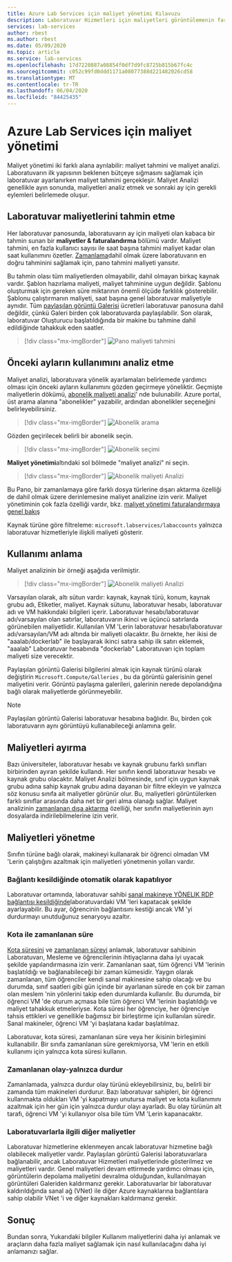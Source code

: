 ```yaml
---
title: Azure Lab Services için maliyet yönetimi Kılavuzu
description: Laboratuvar Hizmetleri için maliyetleri görüntülemenin farklı yollarını anlayın.
services: lab-services
author: rbest
ms.author: rbest
ms.date: 05/09/2020
ms.topic: article
ms.service: lab-services
ms.openlocfilehash: 17d7220887a08854f0df7d9fc8725b815b67fc4c
ms.sourcegitcommit: c052c99fd0ddd1171a08077388d221482026cd58
ms.translationtype: MT
ms.contentlocale: tr-TR
ms.lasthandoff: 06/04/2020
ms.locfileid: "84425435"
---
```

# <a name="cost-management-for-azure-lab-services"></a>Azure Lab Services için maliyet yönetimi

Maliyet yönetimi iki farklı alana ayrılabilir: maliyet tahmini ve maliyet analizi.  Laboratuvarın ilk yapısının beklenen bütçeye sığmasını sağlamak için laboratuvar ayarlanırken maliyet tahmini gerçekleşir.  Maliyet Analizi genellikle ayın sonunda, maliyetleri analiz etmek ve sonraki ay için gerekli eylemleri belirlemede oluşur.

## <a name="estimating-the-lab-costs"></a>Laboratuvar maliyetlerini tahmin etme

Her laboratuvar panosunda, laboratuvarın ay için maliyeti olan kabaca bir tahmin sunan bir **maliyetler & faturalandırma** bölümü vardır.  Maliyet tahmini, en fazla kullanıcı sayısı ile saat başına tahmini maliyet kadar olan saat kullanımını özetler.  [Zamanlama](how-to-create-schedules.md)dahil olmak üzere laboratuvarın en doğru tahminini sağlamak için, pano tahmini maliyeti yansıtır.  

Bu tahmin olası tüm maliyetlerden olmayabilir, dahil olmayan birkaç kaynak vardır.  Şablon hazırlama maliyeti, maliyet tahminine uygun değildir.  Şablonu oluşturmak için gereken süre miktarının önemli ölçüde farklılık gösterebilir. Şablonu çalıştırmanın maliyeti, saat başına genel laboratuvar maliyetiyle aynıdır. Tüm [paylaşılan görüntü Galerisi](how-to-use-shared-image-gallery.md) ücretleri laboratuvar panosuna dahil değildir, çünkü Galeri birden çok laboratuvarda paylaşılabilir.  Son olarak, laboratuvar Oluşturucu başlatıldığında bir makine bu tahmine dahil edildiğinde tahakkuk eden saatler.

> [!div class="mx-imgBorder"]
> ![Pano maliyeti tahmini](../media/cost-management-guide/dashboard-cost-estimation.png)

## <a name="analyzing-previous-months-usage"></a>Önceki ayların kullanımını analiz etme

Maliyet analizi, laboratuvara yönelik ayarlamaları belirlemede yardımcı olması için önceki ayların kullanımını gözden geçirmeye yöneliktir.  Geçmişte maliyetlerin dökümü, [abonelik maliyeti analizi](https://docs.microsoft.com/azure/cost-management-billing/costs/quick-acm-cost-analysis)' nde bulunabilir.  Azure portal, üst arama alanına "abonelikler" yazabilir, ardından abonelikler seçeneğini belirleyebilirsiniz.  

> [!div class="mx-imgBorder"]
> ![Abonelik arama](../media/cost-management-guide/subscription-search.png)

Gözden geçirilecek belirli bir abonelik seçin.

> [!div class="mx-imgBorder"]
> ![Abonelik seçimi](../media/cost-management-guide/subscription-select.png)

 **Maliyet yönetimi**altındaki sol bölmede "maliyet analizi" ni seçin.

 > [!div class="mx-imgBorder"]
> ![Abonelik maliyeti Analizi](../media/cost-management-guide/subscription-cost-analysis.png)

Bu Pano, bir zamanlamaya göre farklı dosya türlerine dışarı aktarma özelliği de dahil olmak üzere derinlemesine maliyet analizine izin verir.  Maliyet yönetiminin çok fazla özelliği vardır, bkz. [maliyet yönetimi faturalandırmaya genel bakış](https://docs.microsoft.com/azure/cost-management-billing/cost-management-billing-overview)

Kaynak türüne göre filtreleme: `microsoft.labservices/labaccounts` yalnızca laboratuvar hizmetleriyle ilişkili maliyeti gösterir.

## <a name="understanding-the-usage"></a>Kullanımı anlama

Maliyet analizinin bir örneği aşağıda verilmiştir.

> [!div class="mx-imgBorder"]
> ![Abonelik maliyeti Analizi](../media/cost-management-guide/cost-analysis.png)

Varsayılan olarak, altı sütun vardır: kaynak, kaynak türü, konum, kaynak grubu adı, Etiketler, maliyet.  Kaynak sütunu, laboratuvar hesabı, laboratuvar adı ve VM hakkındaki bilgileri içerir.  Laboratuvar hesabı/laboratuvar adı/varsayılan olan satırlar, laboratuvarın ikinci ve üçüncü satırlarda görünebilen maliyetlidir.  Kullanılan VM 'Lerin laboratuvar hesabı/laboratuvar adı/varsayılan/VM adı altında bir maliyeti olacaktır.  Bu örnekte, her ikisi de "aaalab/dockerlab" ile başlayarak ikinci satıra sahip ilk satırı eklemek, "aaalab" Laboratuvar hesabında "dockerlab" Laboratuvarı için toplam maliyeti size verecektir.

Paylaşılan görüntü Galerisi bilgilerini almak için kaynak türünü olarak değiştirin `Microsoft.Compute/Galleries` , bu da görüntü galerisinin genel maliyetini verir.  Görüntü paylaşma galerileri, galerinin nerede depolandığına bağlı olarak maliyetlerde görünmeyebilir.

> [!NOTE]
> Paylaşılan görüntü Galerisi laboratuvar hesabına bağlıdır.  Bu, birden çok laboratuvarın aynı görüntüyü kullanabileceği anlamına gelir.

## <a name="separating-costs"></a>Maliyetleri ayırma

Bazı üniversiteler, laboratuvar hesabı ve kaynak grubunu farklı sınıfları birbirinden ayıran şekilde kullandı.  Her sınıfın kendi laboratuvar hesabı ve kaynak grubu olacaktır. Maliyet Analizi bölmesinde, sınıf için uygun kaynak grubu adına sahip kaynak grubu adına dayanan bir filtre ekleyin ve yalnızca söz konusu sınıfa ait maliyetler görünür olur.  Bu, maliyetleri görüntülerken farklı sınıflar arasında daha net bir geri alma olanağı sağlar.  Maliyet analizinin [zamanlanan dışa aktarma](https://docs.microsoft.com/azure/cost-management-billing/costs/tutorial-export-acm-data) özelliği, her sınıfın maliyetlerinin ayrı dosyalarda indirilebilmelerine izin verir.

## <a name="managing-costs"></a>Maliyetleri yönetme

Sınıfın türüne bağlı olarak, makineyi kullanarak bir öğrenci olmadan VM 'Lerin çalıştığını azaltmak için maliyetleri yönetmenin yolları vardır.

### <a name="auto-shutdown-on-disconnect"></a>Bağlantı kesildiğinde otomatik olarak kapatılıyor

Laboratuvar ortamında, laboratuvar sahibi [sanal makineye YÖNELIK RDP bağlantısı kesildiğinde](how-to-enable-shutdown-disconnect.md)laboratuvardaki VM 'leri kapatacak şekilde ayarlayabilir.  Bu ayar, öğrencinin bağlantısını kestiği ancak VM 'yi durdurmayı unutduğunuz senaryoyu azaltır.

### <a name="quota-vs-scheduled-time"></a>Kota ile zamanlanan süre

[Kota süresini](classroom-labs-concepts.md#quota) ve [zamanlanan süreyi](classroom-labs-concepts.md#schedules) anlamak, laboratuvar sahibinin Laboratuvarı, Mesleme ve öğrencilerinin ihtiyaçlarına daha iyi uyacak şekilde yapılandırmasına izin verir.  Zamanlanan saat, tüm öğrenci VM 'lerinin başlatıldığı ve bağlanabileceği bir zaman kümesidir.  Yaygın olarak zamanlanan, tüm öğrenciler kendi sanal makinesine sahip olacağı ve bu durumda, sınıf saatleri gibi gün içinde bir ayarlanan sürede en çok bir zaman olan meslem 'nin yönlerini takip eden durumlarda kullanılır.  Bu durumda, bir öğrenci VM 'de oturum açmasa bile tüm öğrenci VM 'lerinin başlatıldığı ve maliyet tahakkuk etmeleriyse.  Kota süresi her öğrenciye, her öğrenciye tahsis ettikleri ve genellikle bağımsız bir birleştirme için kullanılan süredir. Sanal makineler, öğrenci VM 'yi başlatana kadar başlatılmaz.  

Laboratuvar, kota süresi, zamanlanan süre veya her ikisinin birleşimini kullanabilir. Bir sınıfa zamanlanan süre gerekmiyorsa, VM 'lerin en etkili kullanımı için yalnızca kota süresi kullanın.

### <a name="scheduled-event---stop-only"></a>Zamanlanan olay-yalnızca durdur

Zamanlamada, yalnızca durdur olay türünü ekleyebilirsiniz, bu, belirli bir zamanda tüm makineleri durdurur.  Bazı laboratuvar sahipleri, bir öğrenci kullanmakta oldukları VM 'yi kapatmayı unutursa maliyet ve kota kullanımını azaltmak için her gün için yalnızca durdur olayı ayarladı.  Bu olay türünün alt tarafı, öğrenci VM 'yi kullanıyor olsa bile tüm VM 'Lerin kapanacaktır.

### <a name="other-costs-related-to-labs"></a>Laboratuvarlarla ilgili diğer maliyetler 

Laboratuvar hizmetlerine eklenmeyen ancak laboratuvar hizmetine bağlı olabilecek maliyetler vardır.  Paylaşılan görüntü Galerisi laboratuvarlara bağlanabilir, ancak Laboratuvar Hizmetleri maliyetlerinde gösterilmez ve maliyetleri vardır.  Genel maliyetleri devam ettirmede yardımcı olması için, görüntülerin depolama maliyetini devralma olduğundan, kullanılmayan görüntüleri Galeriden kaldırmanız gerekir.  Laboratuvarlar bir laboratuvar kaldırıldığında sanal ağ (VNet) ile diğer Azure kaynaklarına bağlantılara sahip olabilir VNet 'i ve diğer kaynakları kaldırmanız gerekir.

## <a name="conclusion"></a>Sonuç

Bundan sonra, Yukarıdaki bilgiler Kullanım maliyetlerini daha iyi anlamak ve araçların daha fazla maliyet sağlamak için nasıl kullanılacağını daha iyi anlamanızı sağlar.
